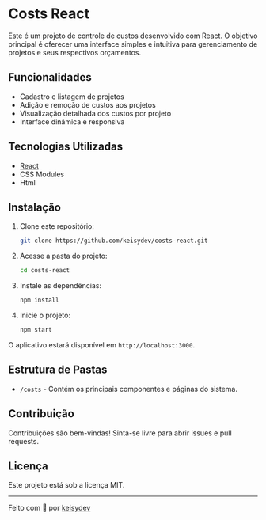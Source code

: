 # Costs React

Este é um projeto de controle de custos desenvolvido com React. O objetivo principal é oferecer uma interface simples e intuitiva para gerenciamento de projetos e seus respectivos orçamentos.

## Funcionalidades

- Cadastro e listagem de projetos
- Adição e remoção de custos aos projetos
- Visualização detalhada dos custos por projeto
- Interface dinâmica e responsiva

## Tecnologias Utilizadas

- [React](https://reactjs.org/)
- CSS Modules
- Html

## Instalação

1. Clone este repositório:
   ```bash
   git clone https://github.com/keisydev/costs-react.git
   ```
2. Acesse a pasta do projeto:
   ```bash
   cd costs-react
   ```
3. Instale as dependências:
   ```bash
   npm install
   ```
4. Inicie o projeto:
   ```bash
   npm start
   ```

O aplicativo estará disponível em `http://localhost:3000`.

## Estrutura de Pastas

- `/costs` - Contém os principais componentes e páginas do sistema.

## Contribuição

Contribuições são bem-vindas! Sinta-se livre para abrir issues e pull requests.

## Licença

Este projeto está sob a licença MIT.

---

Feito com 💙 por [keisydev](https://github.com/keisydev)
